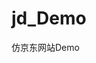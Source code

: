 # jd_Demo
仿京东网站Demo
<img src="https://cloud.githubusercontent.com/assets/24539613/22858396/ccf9dce6-f0f6-11e6-9f5f-271e299bb9c4.png" alt="">
